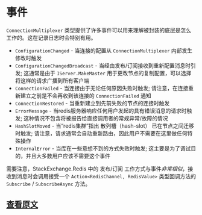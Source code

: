 ﻿事件
===

`ConnectionMultiplexer` 类型提供了许多事件可以用来理解被封装的底层是怎么工作的。这在记录日志时会特别有用。

- `ConfigurationChanged` - 当连接的配置从 `ConnectionMultiplexer` 内部发生修改时触发
- `ConfigurationChangedBroadcast` - 当经由发布/订阅接收到重新配置消息时引发; 这通常是由于 `IServer.MakeMaster` 用于更改节点的复制配置，可以选择将这样的请求广播到所有客户端
- `ConnectionFailed` - 当连接由于无论任何原因失败时触发; 请注意，在连接重新建立之前是不会再收到该连接的 `ConnectionFailed` 通知
- `ConnectionRestored` - 当重新建立到先前失败的节点的连接时触发
- `ErrorMessage` - 当redis服务器响应任何用户发起的具有错误消息的请求时触发; 这种情况不包含将被报告给直接调用者的常规异常/故障的情况
- `HashSlotMoved` - 当“redis集群”指出 散列槽（hash-slot） 已在节点之间迁移时触发; 请注意，请求通常会自动重新路由，因此用户不需要在这里做任何特殊操作
- `InternalError` - 当库在一些意想不到的方式失败时触发; 这主要是为了调试目的，并且大多数用户应该不需要这个事件

需要注意，StackExchange.Redis 中的 发布/订阅 工作方式与事件*非常相似*，接收到消息时会调用接受一个 `Action<RedisChannel, RedisValue>` 类型回调方法的 `Subscribe` / `SubscribeAsync` 方法。

[查看原文](https://github.com/StackExchange/StackExchange.Redis/blob/master/docs/Events.md)
---